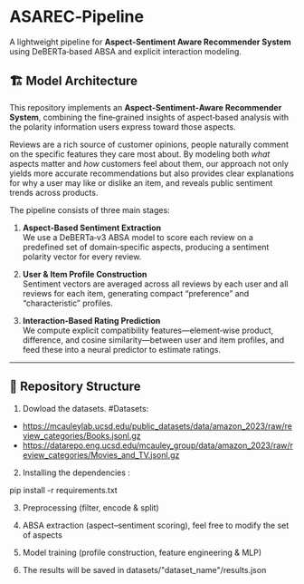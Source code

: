 
# ASAREC‑Pipeline

A lightweight pipeline for **Aspect‑Sentiment Aware Recommender System** using DeBERTa‑based ABSA and explicit interaction modeling.


## 🏗️ Model Architecture

   This repository implements an **Aspect‑Sentiment‑Aware Recommender System**, combining the fine‑grained insights of aspect‑based analysis with the polarity information users express toward those aspects. 
   
   Reviews are a rich source of customer opinions, people naturally comment on the specific features they care most about. By modeling both *what* aspects matter and *how* customers feel about them, our approach not only yields more accurate recommendations but also provides clear explanations for why a user may like or dislike an item, and reveals public sentiment trends across products.

The pipeline consists of three main stages:

1. **Aspect‑Based Sentiment Extraction**  
   We use a DeBERTa‑v3 ABSA model to score each review on a predefined set of domain‑specific aspects, producing a sentiment polarity vector for every review.

2. **User & Item Profile Construction**  
   Sentiment vectors are averaged across all reviews by each user and all reviews for each item, generating compact “preference” and “characteristic” profiles.

3. **Interaction‑Based Rating Prediction**  
   We compute explicit compatibility features—element‑wise product, difference, and cosine similarity—between user and item profiles, and feed these into a neural predictor to estimate ratings.


---

## 📂 Repository Structure

1. Dowload the datasets.
#Datasets: 
* https://mcauleylab.ucsd.edu/public_datasets/data/amazon_2023/raw/review_categories/Books.jsonl.gz
* https://datarepo.eng.ucsd.edu/mcauley_group/data/amazon_2023/raw/review_categories/Movies_and_TV.jsonl.gz

2. Installing the dependencies :

  pip install -r requirements.txt

3.  Preprocessing (filter, encode & split)

4. ABSA extraction (aspect–sentiment scoring), feel free to modify the set of aspects

5. Model training (profile construction, feature engineering & MLP)

6. The results will be saved in datasets/"dataset_name"/results.json



